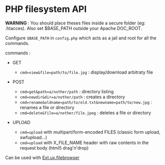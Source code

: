PHP filesystem API
==


**WARNING** : You should place theses files inside a secure folder (eg: .htacces). Also set $BASE_PATH outside your Apache DOC_ROOT.

Configure `$BASE_PATH` in `config.php` which acts as a jail and root for all the commands.

commands :

   * GET
       * `cmd=view&file=path/to/file.jpg`  : display/download arbitraty file

   * POST
       * `cmd=get&path=a/nother/path` : directory listing
       * `cmd=newdir&dir=a/nother/path` : creates a directory
       * `cmd=rename&oldname=path/to/old.txt&newname=path/to/new.jpg` : renames a file or directory
       * `cmd=delete&file=a/nother/file.jpeg` : deletes a file or directory

  * UPLOAD
      * `cmd=upload` with multipart/form-encoded FILES  (classic form upload, swfupload...) 
      * `cmd=upload` with X_FILE_NAME header with raw contents in the request body  (html5 drag'n'drop) 


Can be used with [Ext.ux.filebrowser][1]


  [1]: https://github.com/revolunet/Ext.ux.filebrowser